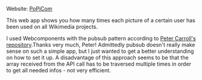Website: [PoPiCom](https://rene78.github.io/PoPiCom/)

This web app shows you how many times each picture of a certain user has been used on all Wikimedia projects.

I used Webcomponents with the pubsub pattern according to [Peter Carroll's repository](https://github.com/petercz1/todo_no_frameworks).Thanks very much, Peter! Admittedly pubsub doesn't really make sense on such a simple app, but I just wanted to get a better understanding on how to set it up. A disadvantage of this approach seems to be that the array received from the API call has to be traversed multiple times in order to get all needed infos - not very efficient.